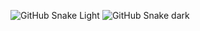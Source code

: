 ![GitHub Snake Light](https://github.com/Code-Parth/code-parth/blob/output/github-contribution-grid-snake.svg#gh-light-mode-only)
![GitHub Snake dark](https://github.com/Code-Parth/code-parth/blob/output/github-contribution-grid-snake-dark.svg#gh-dark-mode-only)
